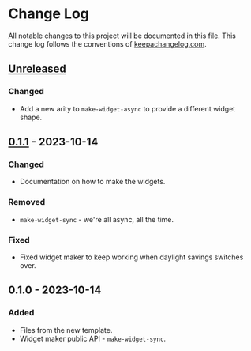 # Change Log
All notable changes to this project will be documented in this file. This change log follows the conventions of [keepachangelog.com](http://keepachangelog.com/).

## [Unreleased]
### Changed
- Add a new arity to `make-widget-async` to provide a different widget shape.

## [0.1.1] - 2023-10-14
### Changed
- Documentation on how to make the widgets.

### Removed
- `make-widget-sync` - we're all async, all the time.

### Fixed
- Fixed widget maker to keep working when daylight savings switches over.

## 0.1.0 - 2023-10-14
### Added
- Files from the new template.
- Widget maker public API - `make-widget-sync`.

[Unreleased]: https://sourcehost.site/your-name/two-sum/compare/0.1.1...HEAD
[0.1.1]: https://sourcehost.site/your-name/two-sum/compare/0.1.0...0.1.1
